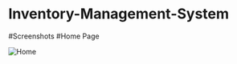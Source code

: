 # Inventory-Management-System
#Screenshots
#Home Page

![Home](https://user-images.githubusercontent.com/52877982/77221696-0d314d00-6b72-11ea-8558-b52c95f35857.png)
